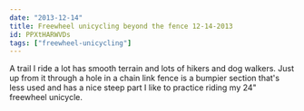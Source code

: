 ```yaml
---
date: "2013-12-14"
title: Freewheel unicycling beyond the fence 12-14-2013
id: PPXtHARWVDs
tags: ["freewheel-unicycling"]
---
```


A trail I ride a lot has smooth terrain and lots of hikers and dog walkers. Just up from it through a hole in a chain link fence is a bumpier section that's less used and has a nice steep part I like to practice riding my 24" freewheel unicycle.
